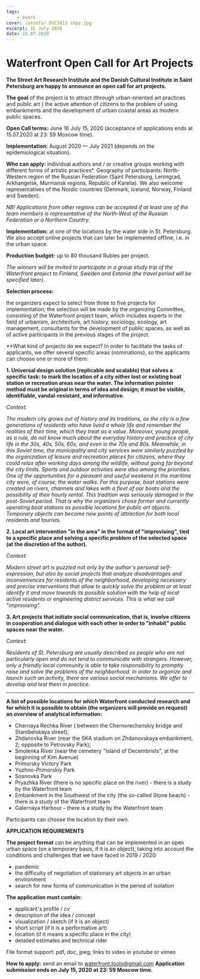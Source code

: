 ```yaml
---
tags:
    - event
cover: /assets/_DSC3813 copy.jpg
excerpt: 15 July 2020
date: 15.07.2020
---
```


# Waterfront Open Call for Art Projects 


**The Street Art Research Institute and the Danish Cultural Institute in Saint Petersburg are happy to announce an open call 
for art projects.**

**The goal** of the project is to attract (through urban-oriented art practices and public art ) the active attention 
of citizens to the problem of using embankments and the development of urban coastal areas as modern public spaces.

**Open Call terms:** June 16 July 15, 2020 (acceptance of applications ends at 15.07.2020 at 23: 59 Moscow time).

**Implementation:** August 2020 — July 2021 (depends on the epidemiological situation).

**Who can apply:** individual authors and / or creative groups working with different forms of artistic practices*.
Geography of participants: North-Western region of the Russian Federation (Saint Petersburg, Leningrad, Arkhangelsk, 
Murmansk regions, Republic of Karelia). We also welcome representatives of the Nordic countries (Denmark, Iceland, Norway, 
Finland and Sweden). 

  *NB! Applications from other regions can be accepted if at least one of the team members is representative 
  of the North-West of the Russian Federation or a Northern Country.*

**Implementation:** at one of the locations by the water side in St. Petersburg. We also accept online projects 
that can later be implemented offline, i.e. in the urban space.

**Production budget:** up to 80 thousand Rubles per project.

*The winners will be invited to participate in a group study trip of the Waterfront project to Finland, 
Sweden and Estonia (the travel period will be specified later).*

**Selection process:**

the organizers expect to select from three to five projects for implementation; the selection will be made 
by the organizing Committee, consisting of the Waterfront project team, which includes experts in the field of urbanism, 
architecture, art history, sociology, ecology, art management, consultants for the development of public spaces, 
as well as of active participants in the previous stages of the project.

**What kind of projects do we expect? In order to facilitate the tasks of applicants, we offer several specific 
areas (nominations), so the applicants can choose one or more of them:

**1. Universal design solution (replicable and scalable) that solves a specific task: to mark the location of a city 
either lost or existing boat station or recreation areas near the water. The information pointer method must be original 
in terms of idea and design; it must be visible, identifiable, vandal-resistant, and informative.**

*Context:*

*The modern city grows out of history and its traditions, as the city is a few generations of residents who have lived 
a whole life and remember the realities of their time, which they treat as a value. Moreover, young people, as a rule, 
do not know much about the everyday history and practice of city life in the 30s, 40s, 50s, 60s, and even in the 70s and 80s. 
Meanwhile, in this Soviet time, the municipality and city services were similarly puzzled by the organization of leisure 
and recreation places for citizens, where they could relax after working days among the wildlife, without going far beyond 
the city limits. Sports and outdoor activities were also among the priorities. One of the opportunities for a pleasant 
and useful weekend in the maritime city were, of course, the water walks. For this purpose, boat stations were created 
on rivers, channels and lakes with a fleet of oar boats and the possibility of their hourly rental. This tradition was 
seriously damaged in the post-Soviet period. That is why the organizers chose former and currently operating boat stations 
as possible locations for public art objects. Temporary objects can become new points of attraction for both local residents 
and tourists.*

**2. Local art intervention "in the area" in the format of "improvising", tied to a specific place and solving a specific 
problem of the selected space (at the  discretion of the author).**

*Context:*

*Modern street art is puzzled not only by the author's personal self-expression, but also by social projects that 
analyze disadvantages and inconveniences for residents of the neighborhood, developing necessary and precise interventions 
that allow to quickly solve the problem or at least identify it and move towards its possible solution with the help of 
local active residents or engineering district services. This is what we call "improvising".*

**3. Art projects that initiate social communication, that is, involve citizens in cooperation and dialogue with each other 
in order to "inhabit" public spaces near the water.**

*Context:*

*Residents of St. Petersburg are usually described as people who are not particularly open and do not tend 
to communicate with strangers. However, only a friendly local community is able to take responsibility to promptly 
raise and solve the problems of the neighborhood. In order to organize and launch such an activity, there are various 
social mechanisms. We offer to develop and test them in practice.*

---

**A list of possible locations for which Waterfront conducted research and for which it is possible to obtain
(the organizers will provide on request) an overview of analytical information:**

  - Chernaya Rechka River ( between the Chernorechenskiy bridge and  Starobelskaya street);
  - Zhdanovka River (near the SKA stadium on Zhdanovskaya embankment, 2; opposite to Petrovsky Park);
  - Smolenka River (near the cemetery "Island of Decembrists", at the beginning of Kim Avenue)
  - Primorsky Victory Park
  - Yuzhno-Primorskiy Park
  - Sosnovka Park
  - Pryazhka River (there is no specific place on the river) - there is a study by the Waterfront team
  - Embankment in the Southwest of the city (the so-called Stone beach) - there is a study of the Waterfront team
  - Galernaya Harbour - there is a study by the Waterfront team

  Participants can choose the location by their own.


**APPLICATION REQUIREMENTS**

**The project format** can be anything that can be implemented in an open urban space (on a temporary basis, if it is an object),
taking into account the conditions and challenges that we have faced in 2019 / 2020:

  - pandemic
  - the difficulty of negotiation of stationary art objects in an urban environment
  - search for new forms of communication in the period of isolation

**The application must contain:**
  - applicant's profile / cv
  - description of the idea / concept
  - visualization / sketch (if it is an object)
  - short script (if it is a performative art)
  - location (if it means a specific place in the city)
  - detailed estimates and technical rider

File format support: pdf, doc, jpeg; links to video in youtube or vimeo

**How to apply:** send an email to waterfront.tools@gmail.com
**Application submission ends on July 15, 2020 at 23: 59 Moscow time.**
